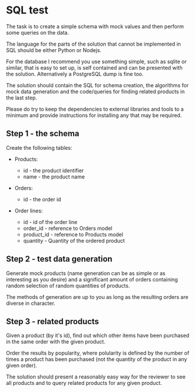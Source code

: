 # SQL test

The task is to create a simple schema with mock values and then perform some queries on the data.

The language for the parts of the solution that cannot be implemented in SQL should be either Python or Nodejs.

For the database I recommend you use something simple, such as sqlite or similar, that is easy to set up, 
is self contained and can be presented with the solution. Alternatively a PostgreSQL dump is fine too.

The solution should contain the SQL for schema creation, the algorithms for mock data generation
and the code/queries for finding related products in the last step.

Please do try to keep the dependencies to external libraries and tools to a minimum and provide
instructions for installing any that may be required.


## Step 1 - the schema

Create the following tables:

* Products:
	- id - the product identifier
	- name - the product name

* Orders:
	- id - the order id

* Order lines:
	- id - id of the order line
	- order_id - reference to Orders model
	- product_id - reference to Products model
	- quantity - Quantity of the ordered product


## Step 2 - test data generation

Generate mock products (name generation can be as simple or as interesting as you desire) and 
a significant amount of orders containing random selection of random quantities of products. 

The methods of generation are up to you as long as the resulting orders are diverse in character.


## Step 3 - related products

Given a product (by it's id), find out which other items have been purchased in the same order
with the given product.

Order the results by popularity, where polularity is defined by the number of times a product
has been purchased (not the quantity of the product in any given order).

The solution should present a reasonably easy way for the reviewer to see all products and to query
related products for any given product.
